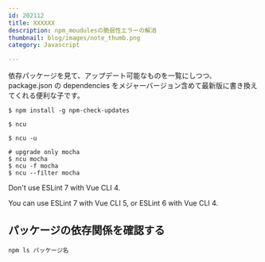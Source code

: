 ```yaml
---
id: 202112
title: XXXXXX
description: npm_moudulesの脆弱性エラーの解消
thumbnail: blog/images/note_thumb.png
category: Javascript

---
```


依存パッケージを見て、アップデート可能なものを一覧にしつつ、package.json の dependencies をメジャーバージョン含めて最新版に書き換えてくれる便利な子です。

```
$ npm install -g npm-check-updates
```

```
$ ncu
```

```
$ ncu -u
```

```
# upgrade only mocha
$ ncu mocha
$ ncu -f mocha
$ ncu --filter mocha
```

Don't use ESLint 7 with Vue CLI 4.

You can use ESLint 7 with Vue CLI 5, or ESLint 6 with Vue CLI 4.


## パッケージの依存関係を確認する

```
npm ls パッケージ名
```
